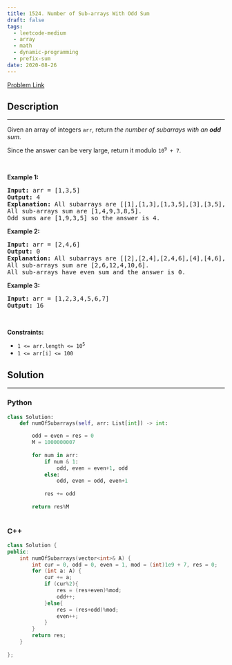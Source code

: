 ```yaml
---
title: 1524. Number of Sub-arrays With Odd Sum
draft: false
tags: 
  - leetcode-medium
  - array
  - math
  - dynamic-programming
  - prefix-sum
date: 2020-08-26
---
```


[Problem Link](https://leetcode.com/problems/number-of-sub-arrays-with-odd-sum/)

## Description

---
<p>Given an array of integers <code>arr</code>, return <em>the number of subarrays with an <strong>odd</strong> sum</em>.</p>

<p>Since the answer can be very large, return it modulo <code>10<sup>9</sup> + 7</code>.</p>

<p>&nbsp;</p>
<p><strong class="example">Example 1:</strong></p>

<pre>
<strong>Input:</strong> arr = [1,3,5]
<strong>Output:</strong> 4
<strong>Explanation:</strong> All subarrays are [[1],[1,3],[1,3,5],[3],[3,5],[5]]
All sub-arrays sum are [1,4,9,3,8,5].
Odd sums are [1,9,3,5] so the answer is 4.
</pre>

<p><strong class="example">Example 2:</strong></p>

<pre>
<strong>Input:</strong> arr = [2,4,6]
<strong>Output:</strong> 0
<strong>Explanation:</strong> All subarrays are [[2],[2,4],[2,4,6],[4],[4,6],[6]]
All sub-arrays sum are [2,6,12,4,10,6].
All sub-arrays have even sum and the answer is 0.
</pre>

<p><strong class="example">Example 3:</strong></p>

<pre>
<strong>Input:</strong> arr = [1,2,3,4,5,6,7]
<strong>Output:</strong> 16
</pre>

<p>&nbsp;</p>
<p><strong>Constraints:</strong></p>

<ul>
	<li><code>1 &lt;= arr.length &lt;= 10<sup>5</sup></code></li>
	<li><code>1 &lt;= arr[i] &lt;= 100</code></li>
</ul>


## Solution

---
### Python
``` py title='number-of-sub-arrays-with-odd-sum'
class Solution:
    def numOfSubarrays(self, arr: List[int]) -> int:

        odd = even = res = 0
        M = 1000000007
        
        for num in arr:
            if num & 1:
                odd, even = even+1, odd
            else:
                odd, even = odd, even+1
                
            res += odd
        
        return res%M
        
```
### C++
``` cpp title='number-of-sub-arrays-with-odd-sum'
class Solution {
public:
    int numOfSubarrays(vector<int>& A) {
        int cur = 0, odd = 0, even = 1, mod = (int)1e9 + 7, res = 0;
        for (int a: A) {
            cur += a;
            if (cur%2){
                res = (res+even)%mod;
                odd++;
            }else{
                res = (res+odd)%mod;
                even++;
            }
        }
        return res;
    }
        
};
```

